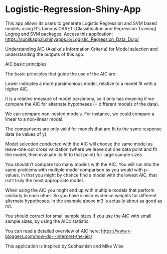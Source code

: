 # Logistic-Regression-Shiny-App
This app allows its users to generate Logistic Regression and SVM based models using R's famous CARET (Classification and Regression Training) Logreg and SVM packages.
Access this application: https://sunilkappal.shinyapps.io/Logistic_Regression_Data_Dojo/

Understanding AIC (Akaike's Information Criteria) for Model selection and understanding the outputs of this app.

AIC basic principles

The basic principles that guide the use of the AIC are:

Lower indicates a more parsimonious model, relative to a model fit
with a higher AIC.

It is a relative measure of model parsimony, so it only has
meaning if we compare the AIC for alternate hypotheses (= different
models of the data).

We can compare non-nested models. For instance, we could compare a
linear to a non-linear model.

The comparisons are only valid for models that are fit to the same response
data (ie values of y).

Model selection conducted with the AIC will choose the same model as
leave-one-out cross validation (where we leave out one data point
and fit the model, then evaluate its fit to that point) for large
sample sizes.

You shouldn’t compare too many models with the AIC. You will run
into the same problems with multiple model comparison as you would
with p-values, in that you might by chance find a model with the
lowest AIC, that isn’t truly the most appropriate model.

When using the AIC you might end up with multiple models that
perform similarly to each other. So you have similar evidence
weights for different alternate hypotheses. In the example above m3
is actually about as good as m1.

You should correct for small sample sizes if you use the AIC with
small sample sizes, by using the AICc statistic.

You can read a detailed overview of AIC here: https://www.r-bloggers.com/how-do-i-interpret-the-aic/

This application is inspired by Subhashish and Mike Wise
